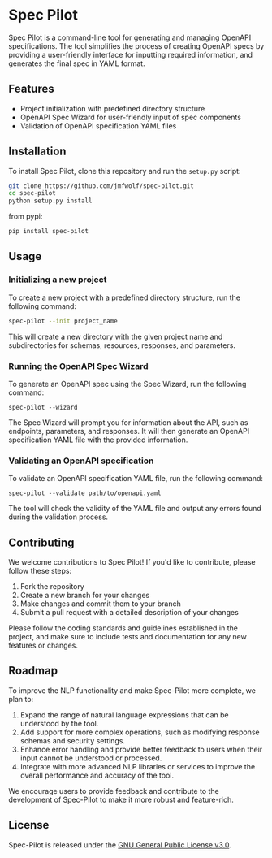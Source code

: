 # Spec Pilot

Spec Pilot is a command-line tool for generating and managing OpenAPI specifications. The tool simplifies the process of creating OpenAPI specs by providing a user-friendly interface for inputting required information, and generates the final spec in YAML format.

## Features

- Project initialization with predefined directory structure
- OpenAPI Spec Wizard for user-friendly input of spec components
- Validation of OpenAPI specification YAML files

## Installation

To install Spec Pilot, clone this repository and run the `setup.py` script:

```sh
git clone https://github.com/jmfwolf/spec-pilot.git
cd spec-pilot
python setup.py install
```

from pypi:

```sh
pip install spec-pilot
```

## Usage

### Initializing a new project

To create a new project with a predefined directory structure, run the following command:

```sh
spec-pilot --init project_name
```

This will create a new directory with the given project name and subdirectories for schemas, resources, responses, and parameters.

### Running the OpenAPI Spec Wizard

To generate an OpenAPI spec using the Spec Wizard, run the following command:

```
spec-pilot --wizard
```

The Spec Wizard will prompt you for information about the API, such as endpoints, parameters, and responses. It will then generate an OpenAPI specification YAML file with the provided information.

### Validating an OpenAPI specification

To validate an OpenAPI specification YAML file, run the following command:

```
spec-pilot --validate path/to/openapi.yaml
```

The tool will check the validity of the YAML file and output any errors found during the validation process.

## Contributing

We welcome contributions to Spec Pilot! If you'd like to contribute, please follow these steps:

1. Fork the repository
2. Create a new branch for your changes
3. Make changes and commit them to your branch
4. Submit a pull request with a detailed description of your changes

Please follow the coding standards and guidelines established in the project, and make sure to include tests and documentation for any new features or changes.

## Roadmap

To improve the NLP functionality and make Spec-Pilot more complete, we plan to:

1. Expand the range of natural language expressions that can be understood by the tool.
2. Add support for more complex operations, such as modifying response schemas and security settings.
3. Enhance error handling and provide better feedback to users when their input cannot be understood or processed.
4. Integrate with more advanced NLP libraries or services to improve the overall performance and accuracy of the tool.

We encourage users to provide feedback and contribute to the development of Spec-Pilot to make it more robust and feature-rich.

## License

Spec-Pilot is released under the [GNU General Public License v3.0](https://www.gnu.org/licenses/gpl-3.0.en.html).
